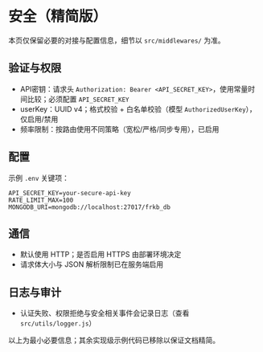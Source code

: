 # 安全（精简版）

本页仅保留必要的对接与配置信息，细节以 `src/middlewares/` 为准。

## 验证与权限
- API密钥：请求头 `Authorization: Bearer <API_SECRET_KEY>`，使用常量时间比较；必须配置 `API_SECRET_KEY`
- userKey：UUID v4；格式校验 + 白名单校验（模型 `AuthorizedUserKey`），仅启用/禁用
- 频率限制：按路由使用不同策略（宽松/严格/同步专用），已启用

## 配置
示例 `.env` 关键项：
```
API_SECRET_KEY=your-secure-api-key
RATE_LIMIT_MAX=100
MONGODB_URI=mongodb://localhost:27017/frkb_db
```

## 通信
- 默认使用 HTTP；是否启用 HTTPS 由部署环境决定
- 请求体大小与 JSON 解析限制已在服务端启用

## 日志与审计
- 认证失败、权限拒绝与安全相关事件会记录日志（查看 `src/utils/logger.js`）

以上为最小必要信息；其余实现级示例代码已移除以保证文档精简。